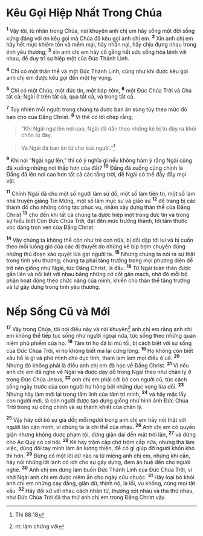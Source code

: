 # Kêu Gọi Hiệp Nhất Trong Chúa
<sup><b>1</b></sup> Vậy tôi, tù nhân trong Chúa, nài khuyên anh chị em hãy sống một đời sống xứng đáng với ơn kêu gọi mà Chúa đã kêu gọi anh chị em. <sup><b>2</b></sup> Xin anh chị em hãy hết mực khiêm tốn và mềm mại, hãy nhẫn nại, hãy chịu đựng nhau trong tình yêu thương; <sup><b>3</b></sup> xin anh chị em hãy cố gắng hết sức sống hòa bình với nhau, để duy trì sự hiệp một của Đức Thánh Linh.

<sup><b>4</b></sup> Chỉ có một thân thể và một Đức Thánh Linh, cũng như khi được kêu gọi anh chị em được kêu gọi đến một hy vọng.

<sup><b>5</b></sup> Chỉ có một Chúa, một đức tin, một báp-têm, <sup><b>6</b></sup> một Đức Chúa Trời và Cha tất cả; Ngài ở trên tất cả, qua tất cả, và trong tất cả.

<sup><b>7</b></sup> Tuy nhiên mỗi người trong chúng ta được ban ân sủng tùy theo mức độ ban cho của Đấng Christ. <sup><b>8</b></sup> Vì thế có lời chép rằng,


> “Khi Ngài ngự lên nơi cao, Ngài đã dẫn theo những kẻ bị tù đày ra khỏi chốn tù đày,
>


> Và Ngài đã ban ân tứ cho loài người.”[^1]
>

<sup><b>9</b></sup> Khi nói “Ngài ngự lên,” thì có ý nghĩa gì nếu không hàm ý rằng Ngài cũng đã xuống những nơi thấp hơn của đất? <sup><b>10</b></sup> Đấng đã xuống cũng chính là Đấng đã lên nơi cao hơn tất cả các tầng trời, để Ngài có thể đầy đẫy mọi vật.

<sup><b>11</b></sup> Chính Ngài đã cho một số người làm sứ đồ, một số làm tiên tri, một số làm nhà truyền giảng Tin Mừng, một số làm mục sư và giáo sư <sup><b>12</b></sup> để trang bị các thánh đồ cho những công tác phục vụ, nhằm xây dựng thân thể của Đấng Christ <sup><b>13</b></sup> cho đến khi tất cả chúng ta được hiệp một trong đức tin và trong sự hiểu biết Con Đức Chúa Trời, đạt đến mức trưởng thành, tới tầm thước vóc dáng trọn vẹn của Đấng Christ.

<sup><b>14</b></sup> Vậy chúng ta không thể còn như trẻ con nữa, bị dồi dập tới lui và bị cuốn theo mỗi luồng gió của các dị thuyết do những kẻ bịp bợm chuyên dùng những thủ đoạn xảo quyệt lừa gạt người ta. <sup><b>15</b></sup> Nhưng chúng ta nói ra sự thật trong tình yêu thương; chúng ta phải tăng trưởng trong mọi phương diện để trở nên giống như Ngài, tức Đấng Christ, là đầu. <sup><b>16</b></sup> Từ Ngài toàn thân được gắn liền và nối kết với nhau bằng những cơ cốt gân mạch, nhờ đó mỗi bộ phận hoạt động theo chức năng của mình, khiến cho thân thể tăng trưởng và tự gây dựng trong tình yêu thương.


# Nếp Sống Cũ và Mới
<sup><b>17</b></sup> Vậy trong Chúa, tôi nói điều này và nài khuyên[^2] anh chị em rằng anh chị em không thể tiếp tục sống như người ngoại nữa, tức sống theo những quan niệm phù phiếm của họ. <sup><b>18</b></sup> Tâm trí họ đã bị mù tối, bị cách biệt với sự sống của Đức Chúa Trời, vì họ không biết mà lại cứng lòng. <sup><b>19</b></sup> Họ không còn biết xấu hổ là gì và phó mình cho dục tính, tham lam làm mọi điều ô uế. <sup><b>20</b></sup> Nhưng đó không phải là điều anh chị em đã học về Đấng Christ. <sup><b>21</b></sup> Vì nếu anh chị em đã nghe về Ngài và được dạy dỗ trong Ngài theo như chân lý ở trong Đức Chúa Jesus, <sup><b>22</b></sup> anh chị em phải cởi bỏ con người cũ, tức cách sống ngày trước của con người hư hỏng bởi những dục vọng lừa dối. <sup><b>23</b></sup> Nhưng hãy làm mới lại trong tâm linh của tâm trí mình, <sup><b>24</b></sup> và hãy mặc lấy con người mới, là con người được tạo dựng giống như hình ảnh Đức Chúa Trời trong sự công chính và sự thánh khiết của chân lý.

<sup><b>25</b></sup> Vậy hãy cởi bỏ sự giả dối; mỗi người trong anh chị em hãy nói thật với người lân cận mình, vì chúng ta là chi thể của nhau. <sup><b>26</b></sup> Anh chị em có quyền giận nhưng không được phạm tội, đừng giận dai đến mặt trời lặn, <sup><b>27</b></sup> và đừng cho Ác Quỷ có cơ hội. <sup><b>28</b></sup> Kẻ hay trộm cắp chớ trộm cắp nữa, nhưng thà làm việc, dùng đôi tay mình làm ăn lương thiện, để có gì giúp đỡ người khốn khó thì hơn. <sup><b>29</b></sup> Đừng có một lời dữ nào ra từ miệng anh chị em, nhưng khi cần, hãy nói những lời lành có ích cho sự gây dựng, đem ân huệ đến cho người nghe. <sup><b>30</b></sup> Anh chị em đừng làm buồn Đức Thánh Linh của Đức Chúa Trời, vì nhờ Ngài anh chị em được niêm ấn cho ngày cứu chuộc. <sup><b>31</b></sup> Hãy loại bỏ khỏi anh chị em những cay đắng, giận dữ, thịnh nộ, la lối, vu khống, cùng mọi tật xấu. <sup><b>32</b></sup> Hãy đối xử với nhau cách nhân từ, thương xót nhau và tha thứ nhau, như Đức Chúa Trời đã tha thứ anh chị em trong Đấng Christ vậy.

[^1]: Thi 68:18
[^2]: nt: làm chứng với
